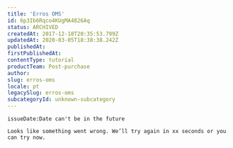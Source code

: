 ```yaml
---
title: 'Erros OMS'
id: 6p3Ib6Rqco4KUgMA4826Aq
status: ARCHIVED
createdAt: 2017-12-18T20:35:53.799Z
updatedAt: 2020-03-05T18:38:38.242Z
publishedAt: 
firstPublishedAt: 
contentType: tutorial
productTeam: Post-purchase
author: 
slug: erros-oms
locale: pt
legacySlug: erros-oms
subcategoryId: unknown-subcategory
---
```


`issueDate:Date can't be in the future`

`Looks like something went wrong. We’ll try again in xx seconds or you can try now.`


